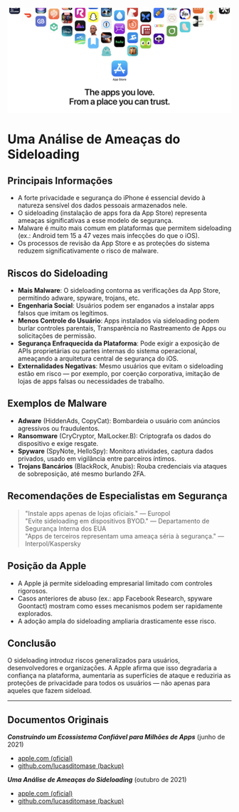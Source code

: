 ![Banner](../assets/banner.png)  

# Uma Análise de Ameaças do Sideloading  

## Principais Informações  

- A forte privacidade e segurança do iPhone é essencial devido à natureza sensível dos dados pessoais armazenados nele.  
- O sideloading (instalação de apps fora da App Store) representa ameaças significativas a esse modelo de segurança.  
- Malware é muito mais comum em plataformas que permitem sideloading (ex.: Android tem 15 a 47 vezes mais infecções do que o iOS).  
- Os processos de revisão da App Store e as proteções do sistema reduzem significativamente o risco de malware.  

## Riscos do Sideloading  

- **Mais Malware**: O sideloading contorna as verificações da App Store, permitindo adware, spyware, trojans, etc.  
- **Engenharia Social**: Usuários podem ser enganados a instalar apps falsos que imitam os legítimos.  
- **Menos Controle do Usuário**: Apps instalados via sideloading podem burlar controles parentais, Transparência no Rastreamento de Apps ou solicitações de permissão.  
- **Segurança Enfraquecida da Plataforma**: Pode exigir a exposição de APIs proprietárias ou partes internas do sistema operacional, ameaçando a arquitetura central de segurança do iOS.  
- **Externalidades Negativas**: Mesmo usuários que evitam o sideloading estão em risco — por exemplo, por coerção corporativa, imitação de lojas de apps falsas ou necessidades de trabalho.  

## Exemplos de Malware  

- **Adware** (HiddenAds, CopyCat): Bombardeia o usuário com anúncios agressivos ou fraudulentos.  
- **Ransomware** (CryCryptor, MalLocker.B): Criptografa os dados do dispositivo e exige resgate.  
- **Spyware** (SpyNote, HelloSpy): Monitora atividades, captura dados privados, usado em vigilância entre parceiros íntimos.  
- **Trojans Bancários** (BlackRock, Anubis): Rouba credenciais via ataques de sobreposição, até mesmo burlando 2FA.  

## Recomendações de Especialistas em Segurança  

> "Instale apps apenas de lojas oficiais." — Europol  
> "Evite sideloading em dispositivos BYOD." — Departamento de Segurança Interna dos EUA  
> "Apps de terceiros representam uma ameaça séria à segurança." — Interpol/Kaspersky  

## Posição da Apple  

- A Apple já permite sideloading empresarial limitado com controles rigorosos.  
- Casos anteriores de abuso (ex.: app Facebook Research, spyware Goontact) mostram como esses mecanismos podem ser rapidamente explorados.  
- A adoção ampla do sideloading ampliaria drasticamente esse risco.  

## Conclusão  

O sideloading introduz riscos generalizados para usuários, desenvolvedores e organizações. A Apple afirma que isso degradaria a confiança na plataforma, aumentaria as superfícies de ataque e reduziria as proteções de privacidade para todos os usuários — não apenas para aqueles que fazem sideload.  

---  

## Documentos Originais  

***Construindo um Ecossistema Confiável para Milhões de Apps*** (junho de 2021)  
  -  [apple.com (oficial)](https://www.apple.com/privacy/docs/Building_a_Trusted_Ecosystem_for_Millions_of_Apps.pdf)  
  -  [github.com/lucasditomase (backup)](https://github.com/lucasditomase/app-restrictions/blob/main/summary.pdf)  

***Uma Análise de Ameaças do Sideloading*** (outubro de 2021)  
  -  [apple.com (oficial)](https://www.apple.com/privacy/docs/Building_a_Trusted_Ecosystem_for_Millions_of_Apps_A_Threat_Analysis_of_Sideloading.pdf)  
  -  [github.com/lucasditomase (backup)](https://github.com/lucasditomase/app-restrictions/blob/main/threat-analysis.pdf)  
